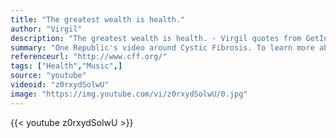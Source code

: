 ```yaml
---
title: "The greatest wealth is health."
author: "Virgil"
description: "The greatest wealth is health. - Virgil quotes from GetInspired365.com"
summary: "One Republic's video around Cystic Fibrosis. To learn more about Cystic Fibrosis or to make a donation to CF research click 'more' below."
referenceurl: "http://www.cff.org/"
tags: ["Health","Music",]
source: "youtube"
videoid: "z0rxydSolwU"
image: "https://img.youtube.com/vi/z0rxydSolwU/0.jpg"
---
```


{{< youtube z0rxydSolwU >}}
